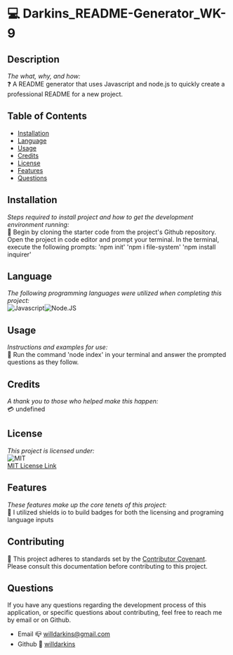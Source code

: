 # 💻 Darkins_README-Generator_WK-9

## Description
*The what, why, and how:*<br>
❓ A README generator that uses Javascript and node.js to quickly create a professional README for a new project.

## Table of Contents

* [Installation](#installation)
* [Language](#language)
* [Usage](#usage)
* [Credits](#credits)
* [License](#license)
* [Features](#feature)
* [Questions](#Questions)

## Installation
*Steps required to install project and how to get the development environment running:* 
<br>
🔌 Begin by cloning the starter code from the project's Github repository. Open the project in code editor and prompt your terminal. In the terminal, execute the following prompts: 'npm init' 'npm i file-system' 'npm install inquirer'

## Language 
*The following programming languages were utilized when completing this project:*
<br>
![Javascript](https://img.shields.io/badge/Language-HTML-yellow.svg)![Node.JS](https://img.shields.io/badge/Language-Node.JS-ff69b4.svg)

## Usage
*Instructions and examples for use:*
<br>
🏁 Run the command 'node index' in your terminal and answer the prompted questions as they follow.

## Credits
*A thank you to those who helped make this happen:*
<br>
💳 undefined


  ## License
*This project is licensed under:* <br>
![MIT](https://img.shields.io/badge/License-MIT-yellow.svg)<br>
<a href= https://opensource.org/licenses/MIT)>MIT License Link</a><br>

## Features
*These features make up the core tenets of this project:*
<br>
🌟 I utilized shields io to build badges for both the licensing and programing language inputs

## Contributing
👐 This project adheres to standards set by the <a href = https://www.contributor-covenant.org/version/2/1/code_of_conduct/code_of_conduct.md>Contributor Covenant</a>.<br>
Please consult this documentation before contributing to this project.

## Questions
If you have any questions regarding the development process of this application, or specific questions about contributing, feel free to reach me by email or on Github.
* Email 📪 willdarkins@gmail.com
* Github 🗿 [willdarkins](https://github.com/willdarkins) 
